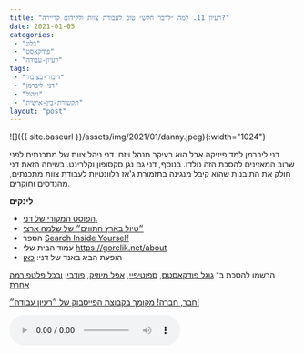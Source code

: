 ```yaml
---
title: "רעיון 11. למה ״לדבר חלש״ טוב לעבודת צוות ולקידום קריירה?"
date: 2021-01-05
categories: 
 - "בלוג"
 - "פודקאסט"
 - "רעיון-עבודה"
tags: 
 - "דיבור-בציבור"
 - "דני-ליברמן"
 - "ניהול"
 - "תקשורת-בין-אישית"
layout: "post"
---
```


![]({{ site.baseurl }}/assets/img/2021/01/danny.jpeg){:width="1024"}

דני ליברמן למד פיזיקה אבל הוא בעיקר מנהל ויזם. דני ניהל צוות של מתכנתים לפני שרוב המאזינים להסכת הזה נולדו. בנוסף, דני גם נגן סקסופון וקלרינט. בשיחה הזאת דני חולק את התובנות שהוא קיבל מנגינה בתזמורת ג'אז רלוונטיות לעבודת צוות מתכנתים, מהנדסים וחוקרים.

**לינקים**

* [הפוסט המקורי של דני.](https://medium.com/the-shadow/the-advantage-of-speaking-softly-b3737e28023d)
* [״טיול בארץ התווים״ של שלמה ארצי](https://www.youtube.com/watch?v=tUuHXZUsoXY)
* הספר [Search Inside Yourself](https://www.amazon.com/Search-Inside-Yourself-Unexpected-Achieving/dp/0062116932)
* עמוד הבית שלי [<https://gorelik.net/about>](https://gorelik.net/about)
* הופעת הביג באנד של דני: [כאן](https://www.youtube.com/watch?v=9q6w9jhMeyI)

הרשמו להסכת ב־ [גוגל פודקאסטס](https://podcasts.google.com/feed/aHR0cHM6Ly9mZWVkLnBvZGJlYW4uY29tL2JvcmlzZ29yZWxpa3BoZC9mZWVkLnhtbA), [ספוטיפיי](https://open.spotify.com/show/51XJ9Wd4A5xL1IfU0wHT2Y), [אפל מיוזיק](https://podcasts.apple.com/il/podcast/%D7%A8%D7%A2%D7%99%D7%95%D7%9F-%D7%A2%D7%91%D7%95%D7%93%D7%94-%D7%A0%D7%99%D7%94%D7%95%D7%9C-%D7%A9%D7%95%D7%95%D7%A7-%D7%A7%D7%A8%D7%99%D7%99%D7%A8%D7%94/id1542636914), [פודבין](https://borisgorelikphd.podbean.com/) [ובכל פלטפורמה אחרת](https://feed.podbean.com/borisgorelikphd/feed.xml)

[חבר, חברה! מקומך בקבוצת הפייסבוק של ״רעיון עבודה״!](https://www.facebook.com/reayonavodapodcast)

<audio controls src="https://mcdn.podbean.com/mf/web/sutmjr/11_danny.mp3" class=" wp-block-audio"></audio>
